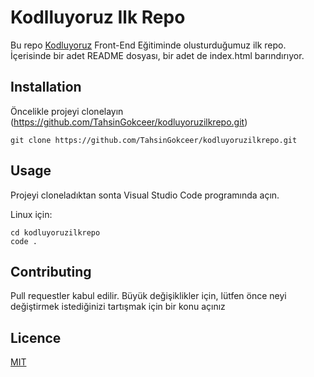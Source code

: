 # Kodlluyoruz Ilk Repo

Bu repo [Kodluyoruz](https://www.kodluyoruz.org) Front-End Eğitiminde olusturduğumuz ilk repo. İçerisinde bir adet
README dosyası, bir adet de index.html barındırıyor.

## Installation

Öncelikle projeyi clonelayın
(https://github.com/TahsinGokceer/kodluyoruzilkrepo.git)

```
git clone https://github.com/TahsinGokceer/kodluyoruzilkrepo.git
```

## Usage

Projeyi cloneladıktan sonta Visual Studio Code programında açın.

Linux için:

```
cd kodluyoruzilkrepo
code .
```

## Contributing

Pull requestler kabul edilir. Büyük değişiklikler için, lütfen önce neyi değiştirmek istediğinizi tartışmak için bir konu açınız

## Licence

[MIT](https://choosealicense.com/licenses/mit/)